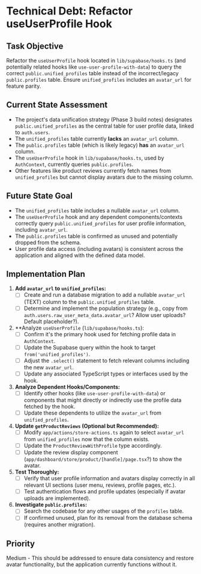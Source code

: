 # Technical Debt: Refactor useUserProfile Hook

## Task Objective
Refactor the `useUserProfile` hook located in `lib/supabase/hooks.ts` (and potentially related hooks like `use-user-profile-with-data`) to query the correct `public.unified_profiles` table instead of the incorrect/legacy `public.profiles` table. Ensure `unified_profiles` includes an `avatar_url` for feature parity.

## Current State Assessment
- The project's data unification strategy (Phase 3 build notes) designates `public.unified_profiles` as the central table for user profile data, linked to `auth.users`.
- The `unified_profiles` table currently **lacks** an `avatar_url` column.
- The `public.profiles` table (which is likely legacy) **has** an `avatar_url` column.
- The `useUserProfile` hook in `lib/supabase/hooks.ts`, used by `AuthContext`, currently queries `public.profiles`.
- Other features like product reviews currently fetch names from `unified_profiles` but cannot display avatars due to the missing column.

## Future State Goal
- The `unified_profiles` table includes a nullable `avatar_url` column.
- The `useUserProfile` hook and any dependent components/contexts correctly query `public.unified_profiles` for user profile information, including `avatar_url`.
- The `public.profiles` table is confirmed as unused and potentially dropped from the schema.
- User profile data access (including avatars) is consistent across the application and aligned with the defined data model.

## Implementation Plan

1.  **Add `avatar_url` to `unified_profiles`:**
    -   [ ] Create and run a database migration to add a nullable `avatar_url` (TEXT) column to the `public.unified_profiles` table.
    -   [ ] Determine and implement the population strategy (e.g., copy from `auth.users.raw_user_meta_data.avatar_url`? Allow user uploads? Default placeholder?).
2.  **Analyze `useUserProfile` (`lib/supabase/hooks.ts`):
    -   [ ] Confirm it's the primary hook used for fetching profile data in `AuthContext`.
    -   [ ] Update the Supabase query within the hook to target `from('unified_profiles')`.
    -   [ ] Adjust the `.select()` statement to fetch relevant columns including the new `avatar_url`.
    -   [ ] Update any associated TypeScript types or interfaces used by the hook.
3.  **Analyze Dependent Hooks/Components:**
    -   [ ] Identify other hooks (like `use-user-profile-with-data`) or components that might directly or indirectly use the profile data fetched by the hook.
    -   [ ] Update these dependents to utilize the `avatar_url` from `unified_profiles`.
4.  **Update `getProductReviews` (Optional but Recommended):**
    -   [ ] Modify `app/actions/store-actions.ts` again to select `avatar_url` from `unified_profiles` now that the column exists.
    -   [ ] Update the `ProductReviewWithProfile` type accordingly.
    -   [ ] Update the review display component (`app/dashboard/store/product/[handle]/page.tsx`?) to show the avatar.
5.  **Test Thoroughly:**
    -   [ ] Verify that user profile information and avatars display correctly in all relevant UI sections (user menu, reviews, profile pages, etc.).
    -   [ ] Test authentication flows and profile updates (especially if avatar uploads are implemented).
6.  **Investigate `public.profiles`:**
    -   [ ] Search the codebase for any other usages of the `profiles` table.
    -   [ ] If confirmed unused, plan for its removal from the database schema (requires another migration).

## Priority
Medium - This should be addressed to ensure data consistency and restore avatar functionality, but the application currently functions without it. 